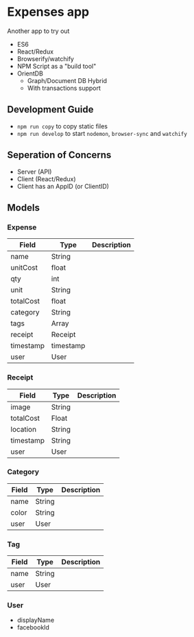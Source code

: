 # Expenses app

Another app to try out

- ES6
- React/Redux
- Browserify/watchify
- NPM Script as a "build tool"
- OrientDB
  - Graph/Document DB Hybrid
  - With transactions support

## Development Guide

- `npm run copy` to copy static files
- `npm run develop` to start `nodemon`, `browser-sync` and `watchify`

## Seperation of Concerns

- Server (API)
- Client (React/Redux)
- Client has an AppID (or ClientID)

## Models

### Expense

Field | Type | Description
------|------|------------
name | String |
unitCost | float |
qty | int |
unit | String |
totalCost | float |
category | String | 
tags | Array<String> |
receipt | Receipt | 
timestamp | timestamp |
user | User |

### Receipt 

Field | Type | Description
------|------|------------
image | String |
totalCost | Float | 
location | String |
timestamp | String |
user | User |

### Category

Field | Type | Description
------|------|------------
name | String |
color | String |
user | User |

### Tag 

Field | Type | Description
------|------|------------
name | String |
user | User |

### User

- displayName
- facebookId
